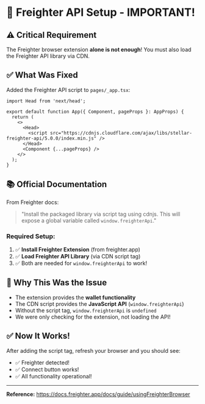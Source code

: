 # 🔧 Freighter API Setup - IMPORTANT!

## ⚠️ Critical Requirement

The Freighter browser extension **alone is not enough**! You must also load the Freighter API library via CDN.

## ✅ What Was Fixed

Added the Freighter API script to `pages/_app.tsx`:

```tsx
import Head from 'next/head';

export default function App({ Component, pageProps }: AppProps) {
  return (
    <>
      <Head>
        <script src="https://cdnjs.cloudflare.com/ajax/libs/stellar-freighter-api/5.0.0/index.min.js" />
      </Head>
      <Component {...pageProps} />
    </>
  );
}
```

## 📚 Official Documentation

From Freighter docs:

> "Install the packaged library via script tag using cdnjs. This will expose a global variable called `window.freighterApi`."

### Required Setup:

1. ✅ **Install Freighter Extension** (from freighter.app)
2. ✅ **Load Freighter API Library** (via CDN script tag)
3. ✅ Both are needed for `window.freighterApi` to work!

## 🎯 Why This Was the Issue

- The extension provides the **wallet functionality**
- The CDN script provides the **JavaScript API** (`window.freighterApi`)
- Without the script tag, `window.freighterApi` is `undefined`
- We were only checking for the extension, not loading the API!

## ✅ Now It Works!

After adding the script tag, refresh your browser and you should see:
- ✅ Freighter detected!
- ✅ Connect button works!
- ✅ All functionality operational!

---

**Reference:** https://docs.freighter.app/docs/guide/usingFreighterBrowser
